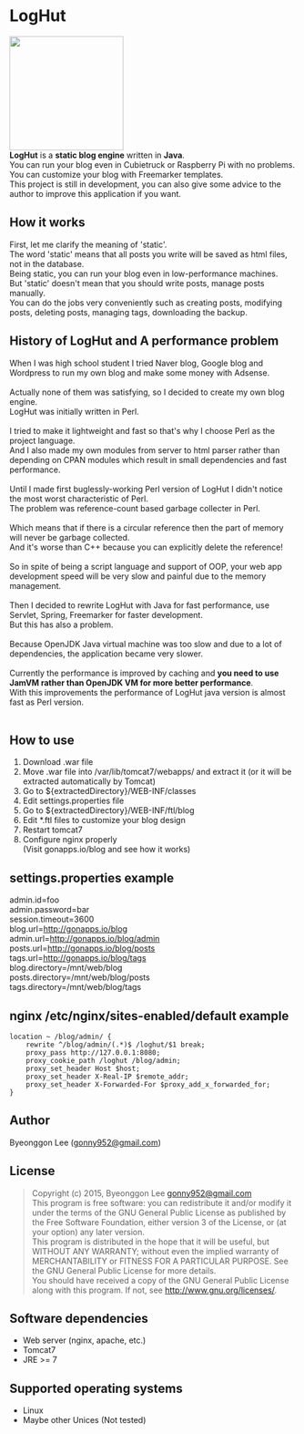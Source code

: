LogHut
==
<img src="http://i.imgur.com/jJH0lza.png" width="200px" height="200px"/><br/>
**LogHut** is a **static blog engine** written in **Java**.<br/>
You can run your blog even in Cubietruck or Raspberry Pi with no problems.<br>
You can customize your blog with Freemarker templates.<br/>
This project is still in development, you can also give some advice to the author to improve this application if you want.<br/>

How it works
--
First, let me clarify the meaning of 'static'.<br/>
The word 'static' means that all posts you write will be saved as html files, not in the database.<br/>
Being static, you can run your blog even in low-performance machines.<br/>
But 'static' doesn't mean that you should write posts, manage posts manually.<br/>
You can do the jobs very conveniently such as creating posts, modifying posts, deleting posts, managing tags, downloading the backup.<br/>

History of LogHut and A performance problem
--
When I was high school student I tried Naver blog, Google blog and Wordpress to run my own blog and make some money with Adsense.<br/><br/>
Actually none of them was satisfying, so I decided to create my own blog engine.<br/>
LogHut was initially written in Perl.<br/><br/>
I tried to make it lightweight and fast so that's why I choose Perl as the project language.<br/>
And I also made my own modules from server to html parser rather than depending on CPAN modules which result in small dependencies and fast performance.<br/><br/>
Until I made first buglessly-working Perl version of LogHut I didn't notice the most worst characteristic of Perl.<br/>
The problem was reference-count based garbage collecter in Perl.<br/><br/>
Which means that if there is a circular reference then the part of memory will never be garbage collected.<br/>
And it's worse than C++ because you can explicitly delete the reference!<br/><br/>
So in spite of being a script language and support of OOP, your web app development speed will be very slow and painful due to the memory management.<br/><br/>
Then I decided to rewrite LogHut with Java for fast performance, use Servlet, Spring, Freemarker for faster development.<br/>
But this has also a problem.<br/><br/>
Because OpenJDK Java virtual machine was too slow and due to a lot of dependencies, the application became very slower.<br/><br/>
Currently the performance is improved by caching and **you need to use JamVM rather than OpenJDK VM for more better performance**.<br/>
With this improvements the performance of LogHut java version is almost fast as Perl version.<br/><br/>

How to use
--
1. Download .war file
2. Move .war file into /var/lib/tomcat7/webapps/ and extract it (or it will be extracted automatically by Tomcat)
3. Go to ${extractedDirectory}/WEB-INF/classes
4. Edit settings.properties file
5. Go to ${extractedDirectory}/WEB-INF/ftl/blog
6. Edit *.ftl files to customize your blog design
7. Restart tomcat7
8. Configure nginx properly
<br/>(Visit gonapps.io/blog and see how it works)

settings.properties example
--
admin.id=foo<br/>
admin.password=bar<br/>
session.timeout=3600<br/>
blog.url=http://gonapps.io/blog<br/>
admin.url=http://gonapps.io/blog/admin<br/>
posts.url=http://gonapps.io/blog/posts<br/>
tags.url=http://gonapps.io/blog/tags<br/>
blog.directory=/mnt/web/blog<br/>
posts.directory=/mnt/web/blog/posts<br/>
tags.directory=/mnt/web/blog/tags<br/>

nginx /etc/nginx/sites-enabled/default example
--
    location ~ /blog/admin/ {
        rewrite ^/blog/admin/(.*)$ /loghut/$1 break;
        proxy_pass http://127.0.0.1:8080;
        proxy_cookie_path /loghut /blog/admin;
        proxy_set_header Host $host;
        proxy_set_header X-Real-IP $remote_addr;
        proxy_set_header X-Forwarded-For $proxy_add_x_forwarded_for;
    }

Author
---
Byeonggon Lee (gonny952@gmail.com)

License
---
>Copyright (c) 2015, Byeonggon Lee <gonny952@gmail.com>
><br/>
>This program is free software: you can redistribute it and/or modify
>it under the terms of the GNU General Public License as published by
>the Free Software Foundation, either version 3 of the License, or
>(at your option) any later version.
><br/>
>This program is distributed in the hope that it will be useful,
>but WITHOUT ANY WARRANTY; without even the implied warranty of
>MERCHANTABILITY or FITNESS FOR A PARTICULAR PURPOSE.  See the
>GNU General Public License for more details.
><br/>
>You should have received a copy of the GNU General Public License
>along with this program.  If not, see <http://www.gnu.org/licenses/>.


Software dependencies
---
* Web server (nginx, apache, etc.)
* Tomcat7
* JRE >= 7

Supported operating systems
---
* Linux
* Maybe other Unices (Not tested)
